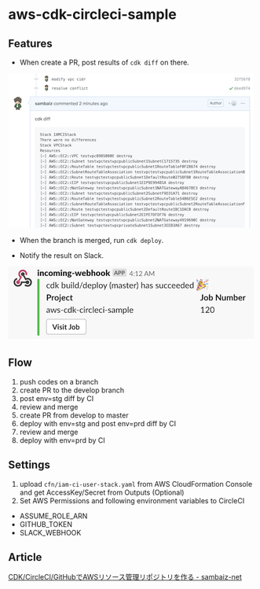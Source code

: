 # aws-cdk-circleci-sample

## Features

- When create a PR, post results of `cdk diff` on there.

![Post results](./images/pr.png)

- When the branch is merged, run `cdk deploy`.

- Notify the result on Slack.

![Notify on Slack](./images/slack.png)

## Flow

1. push codes on a branch
2. create PR to the develop branch
3. post env=stg diff by CI
4. review and merge
5. create PR from develop to master
6. deploy with env=stg and post env=prd diff by CI
7. review and merge
8. deploy with env=prd by CI

## Settings

1. upload `cfn/iam-ci-user-stack.yaml` from AWS CloudFormation Console and get AccessKey/Secret from Outputs (Optional)
2. Set AWS Permissions and following environment variables to CircleCI

- ASSUME_ROLE_ARN
- GITHUB_TOKEN
- SLACK_WEBHOOK

## Article

[CDK/CircleCI/GitHubでAWSリソース管理リポジトリを作る - sambaiz-net](https://www.sambaiz.net/article/223/)
